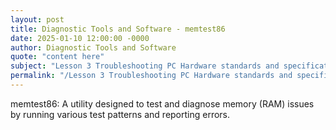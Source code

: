 ```yaml
---
layout: post
title: Diagnostic Tools and Software - memtest86
date: 2025-01-10 12:00:00 -0000
author: Diagnostic Tools and Software
quote: "content here"
subject: "Lesson 3 Troubleshooting PC Hardware standards and specifications"
permalink: "/Lesson 3 Troubleshooting PC Hardware standards and specifications/Diagnostic Tools and Software/Diagnostic Tools and Software - memtest86"
---
```


memtest86: A utility designed to test and diagnose memory (RAM) issues by running various test patterns and reporting errors.
